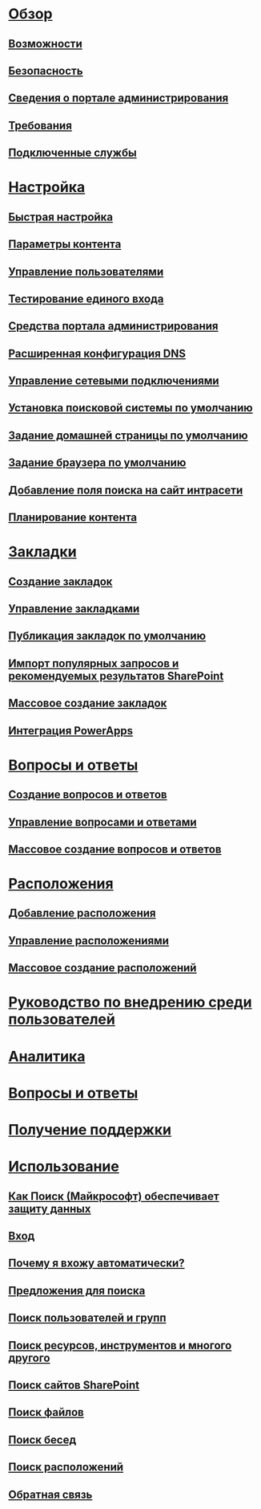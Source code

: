 # [Обзор](why-microsoft-search.md)
## [Возможности](features.md)
## [Безопасность](security.md)
## [Сведения о портале администрирования](about-the-admin-portal.md)
## [Требования](requirements.md)
## [Подключенные службы](connected-services.md)
# [Настройка](set-up-microsoft-search.md)
## [Быстрая настройка](quick-set-up.md)
## [Параметры контента](content-settings.md)
## [Управление пользователями](add-users.md)
## [Тестирование единого входа](test-single-sign-on.md)
## [Средства портала администрирования](admin-portal-tools.md)
## [Расширенная конфигурация DNS](advanced-dns-configuration.md)
## [Управление сетевыми подключениями](manage-network-connections.md)
## [Установка поисковой системы по умолчанию](set-default-search-engine.md)
## [Задание домашней страницы по умолчанию](set-default-homepage.md)
## [Задание браузера по умолчанию](set-default-browser.md)
## [Добавление поля поиска на сайт интрасети](add-a-search-box-to-your-intranet-site.md)
## [Планирование контента](plan-your-content.md)
# [Закладки](create-and-manage-bookmarks.md)
## [Создание закладок](create-bookmarks.md)
## [Управление закладками](manage-bookmarks.md)
## [Публикация закладок по умолчанию](publish-default-bookmarks.md)
## [Импорт популярных запросов и рекомендуемых результатов SharePoint](import-sharepoint-promoted-results-and-top-queries.md)
## [Массовое создание закладок](bulk-create-bookmarks.md)
## [Интеграция PowerApps](integrate-powerapps.md)
# [Вопросы и ответы](create-and-manage-qas.md)
## [Создание вопросов и ответов](create-qas.md)
## [Управление вопросами и ответами](manage-qas.md)
## [Массовое создание вопросов и ответов](bulk-create-qas.md)
# [Расположения](locations.md)
## [Добавление расположения](add-a-location.md)
## [Управление расположениями](manage-locations.md)
## [Массовое создание расположений](bulk-create-locations.md)
# [Руководство по внедрению среди пользователей](user-adoption-guide.md)
# [Аналитика](get-insights.md)
# [Вопросы и ответы](faqs.md)
# [Получение поддержки](get-support.md)
# [Использование](use/about-microsoft-search.md)
## [Как Поиск (Майкрософт) обеспечивает защиту данных](use/how-microsoft-search-keeps-your-info-secure.md)
## [Вход](use/sign-in.md)
## [Почему я вхожу автоматически?](use/why-am-i-automatically-signed-in.md)
## [Предложения для поиска](use/suggested-searches.md)
## [Поиск пользователей и групп](use/find-people-and-groups.md)
## [Поиск ресурсов, инструментов и многого другого](use/find-resources-tools-and-more.md)
## [Поиск сайтов SharePoint](use/find-sharepoint-sites.md)
## [Поиск файлов](use/find-files.md)
## [Поиск бесед](use/find-conversations.md)
## [Поиск расположений](use/find-locations.md)
## [Обратная связь](use/send-feedback.md)